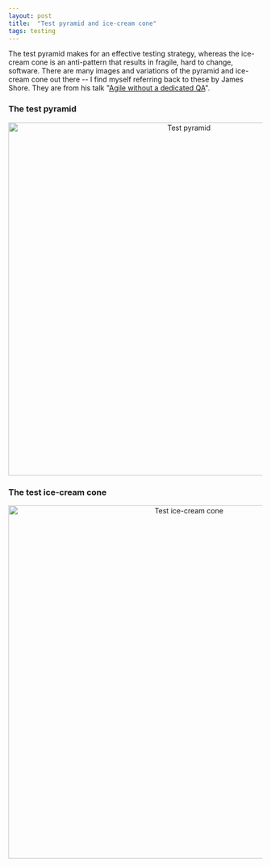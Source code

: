 ```yaml
---
layout: post
title:  "Test pyramid and ice-cream cone"
tags: testing
---
```

The test pyramid makes for an effective testing strategy,
whereas the ice-cream cone is an anti-pattern that 
results in fragile, hard to change, software.
There are many images and variations of the pyramid and ice-cream cone
out there -- I find myself referring back to these by James Shore.
They are from his talk "[Agile without a dedicated QA](https://youtu.be/_Dv4M39Arec)".

### The test pyramid

<center><img src="/assets/images/james-shore-test-pyramid.png" width="700" alt="Test pyramid"></center>

### The test ice-cream cone

<center><img src="/assets/images/james-shore-test-ice-cream-cone.png" width="700" alt="Test ice-cream cone"></center>